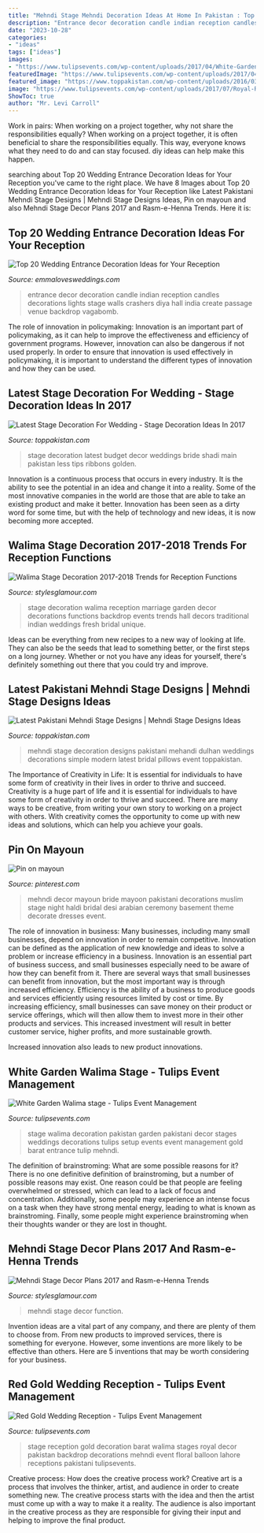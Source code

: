 ```yaml
---
title: "Mehndi Stage Mehndi Decoration Ideas At Home In Pakistan : Top 20 Wedding Entrance Decoration Ideas For Your Reception"
description: "Entrance decor decoration candle indian reception candles decorations lights stage walls crashers diya hall india create passage venue backdrop vagabomb"
date: "2023-10-28"
categories:
- "ideas"
tags: ["ideas"]
images:
- "https://www.tulipsevents.com/wp-content/uploads/2017/04/White-Garden-Walima-stage-setup-decoration-in-Pakistan-07.jpg"
featuredImage: "https://www.tulipsevents.com/wp-content/uploads/2017/04/White-Garden-Walima-stage-setup-decoration-in-Pakistan-07.jpg"
featured_image: "https://www.toppakistan.com/wp-content/uploads/2016/03/5-white-golden-wedding-stage-decoration-ideas.jpg"
image: "https://www.tulipsevents.com/wp-content/uploads/2017/07/Royal-Red-Gold-Wedding-Reception-Stage-Floral-Backdrop-ideas-in-Pakistan-19.jpg"
ShowToc: true
author: "Mr. Levi Carroll"
---
```



Work in pairs: When working on a project together, why not share the responsibilities equally?
When working on a project together, it is often beneficial to share the responsibilities equally. This way, everyone knows what they need to do and can stay focused. diy ideas can help make this happen.

	

		
searching about Top 20 Wedding Entrance Decoration Ideas for Your Reception you've came to the right place. We have 8 Images about Top 20 Wedding Entrance Decoration Ideas for Your Reception like Latest Pakistani Mehndi Stage Designs | Mehndi Stage Designs Ideas, Pin on mayoun and also Mehndi Stage Decor Plans 2017 and Rasm-e-Henna Trends. Here it is:
		
    
## Top 20 Wedding Entrance Decoration Ideas For Your Reception

<img loading=lazy src="http://emmalovesweddings.com/wp-content/uploads/2018/06/wedding-entrance-decoration-ideas-with-candle-lights.jpg" onerror="this.onerror=null;this.src='https://tse1.mm.bing.net/th?id=OIP.d4HV150MJjCRsa_3tUFoFgHaJ3&amp;pid=15.1';" alt="Top 20 Wedding Entrance Decoration Ideas for Your Reception">

_Source: emmalovesweddings.com_

>entrance decor decoration candle indian reception candles decorations lights stage walls crashers diya hall india create passage venue backdrop vagabomb. 

	

The role of innovation in policymaking:
Innovation is an important part of policymaking, as it can help to improve the effectiveness and efficiency of government programs. However, innovation can also be dangerous if not used properly. In order to ensure that innovation is used effectively in policymaking, it is important to understand the different types of innovation and how they can be used.

    
## Latest Stage Decoration For Wedding - Stage Decoration Ideas In 2017

<img loading=lazy src="https://www.toppakistan.com/wp-content/uploads/2016/03/5-white-golden-wedding-stage-decoration-ideas.jpg" onerror="this.onerror=null;this.src='https://tse2.mm.bing.net/th?id=OIP.0bT44EfOkKZDqRpCCnAXOgHaGA&amp;pid=15.1';" alt="Latest Stage Decoration For Wedding - Stage Decoration Ideas In 2017">

_Source: toppakistan.com_

>stage decoration latest budget decor weddings bride shadi main pakistan less tips ribbons golden. 

	

Innovation is a continuous process that occurs in every industry. It is the ability to see the potential in an idea and change it into a reality. Some of the most innovative companies in the world are those that are able to take an existing product and make it better. Innovation has been seen as a dirty word for some time, but with the help of technology and new ideas, it is now becoming more accepted.

    
## Walima Stage Decoration 2017-2018 Trends For Reception Functions

<img loading=lazy src="https://www.stylesglamour.com/wp-content/uploads/2014/08/Walima-Stage-Decoration-ideas-11.jpg" onerror="this.onerror=null;this.src='https://tse4.mm.bing.net/th?id=OIP.CcMS-vl0GkeRnJ9lXFWlpAHaEk&amp;pid=15.1';" alt="Walima Stage Decoration 2017-2018 Trends for Reception Functions">

_Source: stylesglamour.com_

>stage decoration walima reception marriage garden decor decorations functions backdrop events trends hall decors traditional indian weddings fresh bridal unique. 

	

Ideas can be everything from new recipes to a new way of looking at life. They can also be the seeds that lead to something better, or the first steps on a long journey. Whether or not you have any ideas for yourself, there's definitely something out there that you could try and improve.

    
## Latest Pakistani Mehndi Stage Designs | Mehndi Stage Designs Ideas

<img loading=lazy src="http://www.toppakistan.com/wp-content/uploads/2016/03/mehndi-41.jpg" onerror="this.onerror=null;this.src='https://tse3.mm.bing.net/th?id=OIP.wIbz122aXSLxGCaNhziG3wHaE8&amp;pid=15.1';" alt="Latest Pakistani Mehndi Stage Designs | Mehndi Stage Designs Ideas">

_Source: toppakistan.com_

>mehndi stage decoration designs pakistani mehandi dulhan weddings decorations simple modern latest bridal pillows event toppakistan. 

	

The Importance of Creativity in Life: It is essential for individuals to have some form of creativity in their lives in order to thrive and succeed.
Creativity is a huge part of life and it is essential for individuals to have some form of creativity in order to thrive and succeed. There are many ways to be creative, from writing your own story to working on a project with others. With creativity comes the opportunity to come up with new ideas and solutions, which can help you achieve your goals.

    
## Pin On Mayoun

<img loading=lazy src="https://i.pinimg.com/736x/9d/92/ed/9d92ed883bb446a8d09532d36172ee88--wedding-arrangements-wedding-night.jpg" onerror="this.onerror=null;this.src='https://tse3.mm.bing.net/th?id=OIP.y8nwyYx90wGB1AqXWtiyIwHaLH&amp;pid=15.1';" alt="Pin on mayoun">

_Source: pinterest.com_

>mehndi decor mayoun bride mayoon pakistani decorations muslim stage night haldi bridal desi arabian ceremony basement theme decorate dresses event. 

	

The role of innovation in business:
Many businesses, including many small businesses, depend on innovation in order to remain competitive. Innovation can be defined as the application of new knowledge and ideas to solve a problem or increase efficiency in a business. Innovation is an essential part of business success, and small businesses especially need to be aware of how they can benefit from it.
There are several ways that small businesses can benefit from innovation, but the most important way is through increased efficiency. Efficiency is the ability of a business to produce goods and services efficiently using resources limited by cost or time. By increasing efficiency, small businesses can save money on their product or service offerings, which will then allow them to invest more in their other products and services. This increased investment will result in better customer service, higher profits, and more sustainable growth.

Increased innovation also leads to new product innovations.

    
## White Garden Walima Stage - Tulips Event Management

<img loading=lazy src="https://www.tulipsevents.com/wp-content/uploads/2017/04/White-Garden-Walima-stage-setup-decoration-in-Pakistan-07.jpg" onerror="this.onerror=null;this.src='https://tse4.mm.bing.net/th?id=OIP.HUv7IefTKrdEoc_SGsgE2QHaED&amp;pid=15.1';" alt="White Garden Walima stage - Tulips Event Management">

_Source: tulipsevents.com_

>stage walima decoration pakistan garden pakistani decor stages weddings decorations tulips setup events event management gold barat entrance tulip mehndi. 

	

The definition of brainstroming: What are some possible reasons for it?
There is no one definitive definition of brainstroming, but a number of possible reasons may exist. One reason could be that people are feeling overwhelmed or stressed, which can lead to a lack of focus and concentration. Additionally, some people may experience an intense focus on a task when they have strong mental energy, leading to what is known as brainstroming. Finally, some people might experience brainstroming when their thoughts wander or they are lost in thought.

    
## Mehndi Stage Decor Plans 2017 And Rasm-e-Henna Trends

<img loading=lazy src="http://www.stylesglamour.com/wp-content/uploads/2014/08/Mehndi-function-Decoration-ideas-14.jpg" onerror="this.onerror=null;this.src='https://tse1.mm.bing.net/th?id=OIP.WN91BXYXeVqCdPiXriOeSQHaDx&amp;pid=15.1';" alt="Mehndi Stage Decor Plans 2017 and Rasm-e-Henna Trends">

_Source: stylesglamour.com_

>mehndi stage decor function. 

	

Invention ideas are a vital part of any company, and there are plenty of them to choose from. From new products to improved services, there is something for everyone. However, some inventions are more likely to be effective than others. Here are 5 inventions that may be worth considering for your business.

    
## Red Gold Wedding Reception - Tulips Event Management

<img loading=lazy src="https://www.tulipsevents.com/wp-content/uploads/2017/07/Royal-Red-Gold-Wedding-Reception-Stage-Floral-Backdrop-ideas-in-Pakistan-19.jpg" onerror="this.onerror=null;this.src='https://tse2.mm.bing.net/th?id=OIP._hX6M2txIOQnB3u1jvqQogHaED&amp;pid=15.1';" alt="Red Gold Wedding Reception - Tulips Event Management">

_Source: tulipsevents.com_

>stage reception gold decoration barat walima stages royal decor pakistan backdrop decorations mehndi event floral balloon lahore receptions pakistani tulipsevents. 

	

Creative process: How does the creative process work?
Creative art is a process that involves the thinker, artist, and audience in order to create something new. The creative process starts with the idea and then the artist must come up with a way to make it a reality. The audience is also important in the creative process as they are responsible for giving their input and helping to improve the final product.

